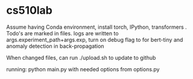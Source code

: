 # cs510lab

Assume having Conda environment, install torch, IPython, transformers
. Todo's are marked in files. logs are written to args.experiment_path+args.exp, turn on debug flag to for bert-tiny and anomaly detection in back-propagation

When changed files, can run ./upload.sh to update to github

running: python main.py with needed options from options.py
 